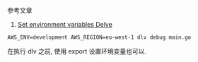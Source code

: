 参考文章

1. [Set environment variables Delve](https://stackoverflow.com/questions/50872412/set-environment-variables-delve)

```
AWS_ENV=development AWS_REGION=eu-west-1 dlv debug main.go
```

在执行 dlv 之前, 使用 export 设置环境变量也可以.
